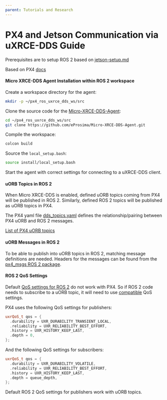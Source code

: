 ```yaml
---
parent: Tutorials and Research
---
```


# PX4 and Jetson Communication via uXRCE-DDS Guide

Prerequisites are to setup ROS 2 based on [jetson-setup.md](https://github.com/CatScanners/find-my-kitten/blob/main/jetson-setup.md)

Based on PX4 [docs](https://docs.px4.io/main/en/middleware/uxrce_dds.html) 

#### Micro XRCE-DDS Agent Installation within ROS 2 workspace

Create a workspace directory for the agent:

```bash
mkdir -p ~/px4_ros_uxrce_dds_ws/src
```

Clone the source code for the [Micro-XRCE-DDS-Agent](https://github.com/eProsima/Micro-XRCE-DDS-Agent):

```bash
cd ~/px4_ros_uxrce_dds_ws/src
git clone https://github.com/eProsima/Micro-XRCE-DDS-Agent.git
```

Compile the workspace:
```bash
colcon build
```
Source the `local_setup.bash`:
```bash
source install/local_setup.bash
```
Start the agent with correct settings for connecting to a uXRCE-DDS client.

#### uORB Topics in ROS 2
When Micro XRCE-DDS is enabled, defined uORB topics coming from PX4 will be published in ROS 2. Similarly, defined ROS 2 topics will be published as uORB topics in PX4.

The PX4 yaml file [dds_topics.yaml](https://github.com/PX4/PX4-Autopilot/blob/main/src/modules/uxrce_dds_client/dds_topics.yaml) defines the relationship/pairing between PX4 uORB and ROS 2 messages. 

[List of PX4 uORB topics](https://docs.px4.io/main/en/msg_docs/)

#### uORB Messages in ROS 2

To be able to publish into uORB topics in ROS 2, matching message definitions are needed. Headers for the messages can be found from the [px4_msgs ROS 2 package](https://github.com/PX4/px4_msgs).

#### ROS 2 QoS Settings

Default [QoS settings for ROS 2](https://docs.ros.org/en/humble/Concepts/Intermediate/About-Quality-of-Service-Settings.html) do not work with PX4. So if ROS 2 code needs to subscribe to a uORB topic, it will need to use [compatible]() QoS settings.

PX4 uses the following QoS settings for publishers:

```cpp
uxrQoS_t qos = {
  .durability = UXR_DURABILITY_TRANSIENT_LOCAL,
  .reliability = UXR_RELIABILITY_BEST_EFFORT,
  .history = UXR_HISTORY_KEEP_LAST,
  .depth = 0,
};
```
And the following QoS settings for subscribers:
```cpp
uxrQoS_t qos = {
  .durability = UXR_DURABILITY_VOLATILE,
  .reliability = UXR_RELIABILITY_BEST_EFFORT,
  .history = UXR_HISTORY_KEEP_LAST,
  .depth = queue_depth,
};
```
Default ROS 2 QoS settings for publishers work with uORB topics.


